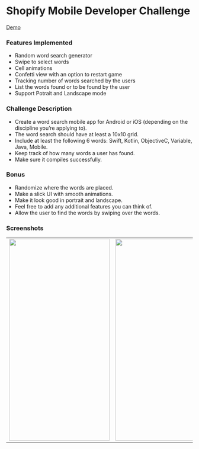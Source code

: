 # Shopify Mobile Developer Challenge

[Demo](https://www.youtube.com/watch?v=axpNmeXCtF0)

### Features Implemented
- Random word search generator
- Swipe to select words
- Cell animations
- Confetti view with an option to restart game
- Tracking number of words searched by the users
- List the words found or to be found by the user
- Support Potrait and Landscape mode

### Challenge Description
- Create a word search mobile app for Android or iOS (depending on the discipline you’re applying to).
- The word search should have at least a 10x10 grid.
- Include at least the following 6 words: Swift, Kotlin, ObjectiveC, Variable, Java, Mobile.
- Keep track of how many words a user has found.
- Make sure it compiles successfully.
### Bonus
- Randomize where the words are placed.
- Make a slick UI with smooth animations.
- Make it look good in portrait and landscape.
- Feel free to add any additional features you can think of.
- Allow the user to find the words by swiping over the words.

### Screenshots

<table>
  <tr>
    <td><img src="https://imgur.com/18k6y6D.png" height = "545" width="271.25"></td>
    <td><img src="https://imgur.com/2vajg2K.png" height = "545" width="271.25"></td>
    <td><img src="https://i.imgur.com/VkEU8Wi.png" height = "545" width="271.25"></td>
  </tr>
</table>
